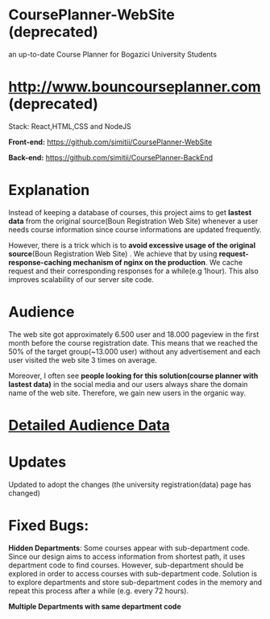 # CoursePlanner-WebSite (deprecated)
an up-to-date Course Planner for Bogazici University Students

# http://www.bouncourseplanner.com (deprecated)

Stack: React,HTML,CSS and NodeJS

**Front-end:** https://github.com/simitii/CoursePlanner-WebSite

**Back-end:** https://github.com/simitii/CoursePlanner-BackEnd

# Explanation
Instead of keeping a database of courses, this project aims to get **lastest data** from the original source(Boun Registration Web Site) whenever a user needs course information since course informations are updated frequently.

However, there is a trick which is to **avoid excessive usage of the original source**(Boun Registration Web Site) . We achieve that by using **request-response-caching mechanism of nginx on the production**. We cache request and their corresponding responses for a while(e.g  1hour). This also improves scalability of our server site code.

# Audience
The web site got approximately 6.500 user and 18.000 pageview in the first month before the course registration date. This means that we reached the 50% of the target group(~13.000 user) without any advertisement and each user visited the web site 3 times on average. 

Moreover, I often see **people looking for this solution(course planner with lastest data)** in the social media and our users always share the domain name of the web site. Therefore, we gain new users in the organic way.
# [Detailed Audience Data](https://github.com/simitii/CoursePlanner-WebSite/blob/master/Audience.pdf)

# Updates
Updated to adopt the changes (the university registration(data) page has changed)

# Fixed Bugs:
**Hidden Departments**: Some courses appear with sub-department code. Since our design aims to access information from shortest path, it uses department code to find courses. However, sub-department should be explored in order to access courses with sub-department code. Solution is to explore departments and store sub-department codes in the memory and repeat this process after a while (e.g. every 72 hours).

**Multiple Departments with same department code**
